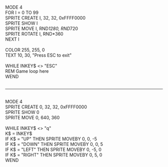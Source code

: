 MODE 4<BR>
FOR I = 0 TO 99<BR>
  SPRITE CREATE I, 32, 32, 0xFFFF0000<BR>
  SPRITE SHOW I<BR>
  SPRITE MOVE I, RND*1280, RND*720<BR>
  SPRITE ROTATE I, RND*360<BR>
NEXT I<BR>
<BR>
COLOR 255, 255, 0<BR>
TEXT 10, 30, "Press ESC to exit"<BR>
<BR>
WHILE INKEY$ <> "ESC"<BR>
  REM Game loop here<BR>
WEND<BR>
<BR>
***********************************************************************
<BR>
MODE 4<BR>
SPRITE CREATE 0, 32, 32, 0xFFFF0000<BR>
SPRITE SHOW 0<BR>
SPRITE MOVE 0, 640, 360<BR>
<BR>
WHILE INKEY$ <> "q"<BR>
  K$ = INKEY$<BR>
  IF K$ = "UP" THEN SPRITE MOVEBY 0, 0, -5<BR>
  IF K$ = "DOWN" THEN SPRITE MOVEBY 0, 0, 5<BR>
  IF K$ = "LEFT" THEN SPRITE MOVEBY 0, -5, 0<BR>
  IF K$ = "RIGHT" THEN SPRITE MOVEBY 0, 5, 0<BR>
WEND<BR>
